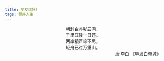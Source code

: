 ```yaml
---
title: 朋友你好!
tags: 程序人生
---
```


<div style="text-align: center">
朝辞白帝彩云间，<br>千里江陵一日还。 <br>两岸猿声啼不尽，<br>轻舟已过万重山。</div>

<div style="text-align: right"> 唐 李白 《早发白帝城》</div>

<!--more-->